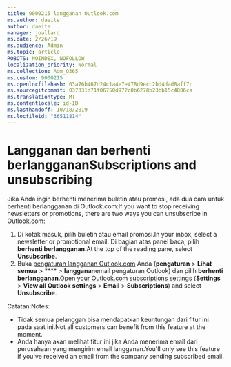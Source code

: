 ```yaml
---
title: 9000215 langganan Outlook.com
ms.author: daeite
author: daeite
manager: joallard
ms.date: 2/26/19
ms.audience: Admin
ms.topic: article
ROBOTS: NOINDEX, NOFOLLOW
localization_priority: Normal
ms.collection: Adm_O365
ms.custom: 9000215
ms.openlocfilehash: 03a76b467d24c1a4e7e478d9ecc2bd4dad8aff7c
ms.sourcegitcommit: 037331d71f06750d972c0b6278b23bb15c4806ca
ms.translationtype: MT
ms.contentlocale: id-ID
ms.lasthandoff: 10/18/2019
ms.locfileid: "36511814"
---
```

# <a name="subscriptions-and-unsubscribing"></a><span data-ttu-id="28877-102">Langganan dan berhenti berlangganan</span><span class="sxs-lookup"><span data-stu-id="28877-102">Subscriptions and unsubscribing</span></span>

<span data-ttu-id="28877-103">Jika Anda ingin berhenti menerima buletin atau promosi, ada dua cara untuk berhenti berlangganan di Outlook.com:</span><span class="sxs-lookup"><span data-stu-id="28877-103">If you want to stop receiving newsletters or promotions, there are two ways you can unsubscribe in Outlook.com:</span></span>

1. <span data-ttu-id="28877-104">Di kotak masuk, pilih buletin atau email promosi.</span><span class="sxs-lookup"><span data-stu-id="28877-104">In your inbox, select a newsletter or promotional email.</span></span> <span data-ttu-id="28877-105">Di bagian atas panel baca, pilih **berhenti berlangganan**.</span><span class="sxs-lookup"><span data-stu-id="28877-105">At the top of the reading pane, select **Unsubscribe**.</span></span>
2. <span data-ttu-id="28877-106">Buka [pengaturan langganan Outlook.com](https://outlook.live.com/mail/options/mail/brandsSubscriptions) Anda (**pengaturan** > **Lihat semua** > \*\*\*\* > **langganan**email pengaturan Outlook) dan pilih **berhenti berlangganan**.</span><span class="sxs-lookup"><span data-stu-id="28877-106">Open your [Outlook.com subscriptions settings](https://outlook.live.com/mail/options/mail/brandsSubscriptions) (**Settings** > **View all Outlook settings** > **Email** > **Subscriptions**) and select **Unsubscribe**.</span></span>

<span data-ttu-id="28877-107">Catatan:</span><span class="sxs-lookup"><span data-stu-id="28877-107">Notes:</span></span>

- <span data-ttu-id="28877-108">Tidak semua pelanggan bisa mendapatkan keuntungan dari fitur ini pada saat ini.</span><span class="sxs-lookup"><span data-stu-id="28877-108">Not all customers can benefit from this feature at the moment.</span></span>
- <span data-ttu-id="28877-109">Anda hanya akan melihat fitur ini jika Anda menerima email dari perusahaan yang mengirim email langganan.</span><span class="sxs-lookup"><span data-stu-id="28877-109">You'll only see this feature if you've received an email from the company sending subscribed email.</span></span>